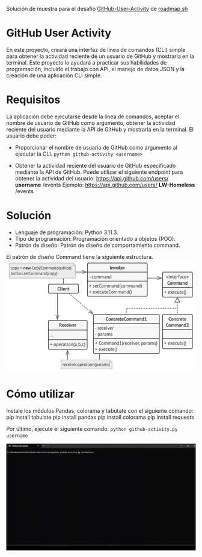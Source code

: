 Solución de muestra para el desafío [GitHub-User-Activity](https://roadmap.sh/projects/github-user-activity) de [roadmap.sh](https://roadmap.sh)

# GitHub User Activity
En este proyecto, creará una interfaz de línea de comandos (CLI) simple para obtener la actividad reciente de un usuario de GitHub y mostrarla en la terminal. Este proyecto lo ayudará a practicar sus habilidades de programación, incluido el trabajo con API, el manejo de datos JSON y la creación de una aplicación CLI simple.

# Requisitos
La aplicación debe ejecutarse desde la línea de comandos, aceptar el nombre de usuario de GitHub como argumento, obtener la actividad reciente del usuario mediante la API de GitHub y mostrarla en la terminal. El usuario debe poder:

- Proporcionar el nombre de usuario de GitHub como argumento al ejecutar la CLI.
`python github-activity <username>`

- Obtener la actividad reciente del usuario de GitHub especificado mediante la API de GitHub. Puede utilizar el siguiente endpoint para obtener la actividad del usuario:
https://api.github.com/users/ **username** /events
Ejemplo: https://api.github.com/users/ **LW-Homeless** /events

# Solución
- Lenguaje de programación: Python 3.11.3.
- Tipo de programación: Programación orientado a objetos (POO).
- Patrón de diseño: Patrón de diseño de comportamiento command.

El patrón de diseño Command tiene la siguiente estructura.
![image](https://github.com/LW-Homeless/roadmap/blob/main/backend/task-tracker/structure.png) 

# Cómo utilizar
Instale los módulos Pandas, colorama y tabutate con el siguiente comando:
pip install tabulate
pip install pandas
pip install colorama
pip install requests

Por último, ejecute el siguiente comando:
`python github-activity.py username`

![video](https://github.com/LW-Homeless/roadmap/blob/main/backend/GitHub-User-Activity/video.gif)
